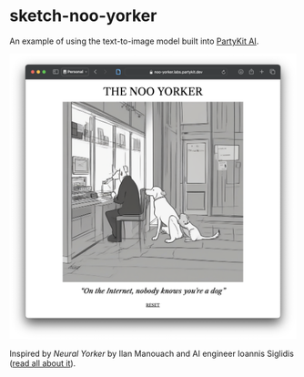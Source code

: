 # sketch-noo-yorker

An example of using the text-to-image model built into [PartyKit AI](https://docs.partykit.io/reference/partykit-ai/).

![](/docs/assets/screengrab.png)

Inspired by _Neural Yorker_ by Ilan Manouach and AI engineer Ioannis Siglidis ([read all about it](https://hyperallergic.com/671843/neural-yorker-ilan-manouach-ioannis-siglidis/)).
